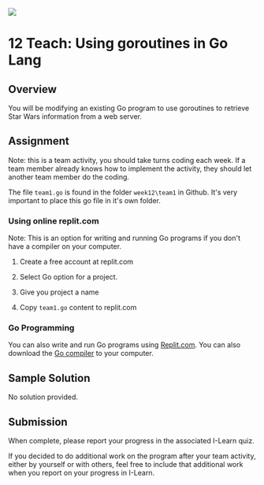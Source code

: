 ![](../site/banner.png)

# 12 Teach: Using goroutines in Go Lang

## Overview

You will be modifying an existing Go program to use goroutines to retrieve Star Wars information from a web server.

## Assignment

Note: this is a team activity, you should take turns coding each week.  If a team member already knows how to implement the activity, they should let another team member do the coding.

The file `team1.go` is found in the folder `week12\team1` in Github.  It's very important to place this go file in it's own folder.

### Using online replit.com

Note: This is an option for writing and running Go programs if you don't have a compiler on your computer.

1) Create a free account at replit.com

2) Select Go option for a project.

3) Give you project a name

4) Copy `team1.go` content to replit.com

### Go Programming

You can also write and run Go programs using [Replit.com](https://replit.com/).  You can also download the [Go compiler](https://go.dev/) to your computer.

## Sample Solution

No solution provided.

## Submission

When complete, please report your progress in the associated I-Learn quiz.

If you decided to do additional work on the program after your team activity, either by yourself or with others, feel free to include that additional work when you report on your progress in I-Learn.

